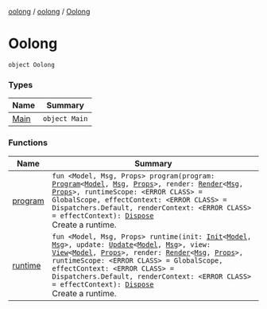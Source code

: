 [oolong](../../index.md) / [oolong](../index.md) / [Oolong](./index.md)

# Oolong

`object Oolong`

### Types

| Name | Summary |
|---|---|
| [Main](-main/index.md) | `object Main` |

### Functions

| Name | Summary |
|---|---|
| [program](program.md) | `fun <Model, Msg, Props> program(program: `[`Program`](../-program/index.md)`<`[`Model`](program.md#Model)`, `[`Msg`](program.md#Msg)`, `[`Props`](program.md#Props)`>, render: `[`Render`](../-render.md)`<`[`Msg`](program.md#Msg)`, `[`Props`](program.md#Props)`>, runtimeScope: <ERROR CLASS> = GlobalScope, effectContext: <ERROR CLASS> = Dispatchers.Default, renderContext: <ERROR CLASS> = effectContext): `[`Dispose`](../-dispose.md)<br>Create a runtime. |
| [runtime](runtime.md) | `fun <Model, Msg, Props> runtime(init: `[`Init`](../-init.md)`<`[`Model`](runtime.md#Model)`, `[`Msg`](runtime.md#Msg)`>, update: `[`Update`](../-update.md)`<`[`Model`](runtime.md#Model)`, `[`Msg`](runtime.md#Msg)`>, view: `[`View`](../-view.md)`<`[`Model`](runtime.md#Model)`, `[`Props`](runtime.md#Props)`>, render: `[`Render`](../-render.md)`<`[`Msg`](runtime.md#Msg)`, `[`Props`](runtime.md#Props)`>, runtimeScope: <ERROR CLASS> = GlobalScope, effectContext: <ERROR CLASS> = Dispatchers.Default, renderContext: <ERROR CLASS> = effectContext): `[`Dispose`](../-dispose.md)<br>Create a runtime. |
